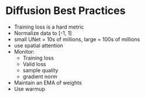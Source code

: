 # Diffusion Best Practices


- Training loss is a hard metric
- Normalize data to [-1, 1]
- small UNet = 10s of millions, large = 100s of millions
- use spatial attention
- Monitor:
    - Training loss
    - Valid loss
    - sample quality
    - gradient norm
- Maintain an EMA of weights
- Use warmup